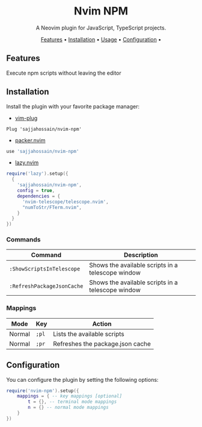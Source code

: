 <h1 align="center">Nvim NPM</h1>

<p align="center">A Neovim plugin for JavaScript, TypeScript projects.</p>

<p align="center">
  <a href="#features">Features</a> •
  <a href="#installation">Installation</a> •
  <a href="#usage">Usage</a> •
  <a href="#configuration">Configuration</a> •
</p>

## Features
 Execute npm scripts without leaving the editor 

## Installation

Install the plugin with your favorite package manager:

- [vim-plug](https://github.com/junegunn/vim-plug)

```vim
Plug 'sajjahossain/nvim-npm'
```

- [packer.nvim](https://github.com/wbthomason/packer.nvim)

```lua
use 'sajjahossain/nvim-npm'
```

- [lazy.nvim](https://github.com/folke/lazy.nvim)

```lua
require('lazy').setup({
  {
    'sajjahossain/nvim-npm',
    config = true,
    dependencies = {
      'nvim-telescope/telescope.nvim',
      "numToStr/FTerm.nvim",
    }
  }
})
```

### Commands

| Command | Description |
| --- | --- |
| `:ShowScriptsInTelescope` | Shows the available scripts in a telescope window |
| `:RefreshPackageJsonCache` | Shows the available scripts in a telescope window |

### Mappings

| Mode | Key | Action |
| --- | --- | --- |
| Normal | `;pl` | Lists the available scripts |
| Normal | `;pr` | Refreshes the package.json cache |

## Configuration

You can configure the plugin by setting the following options:

```lua
require('nvim-npm').setup({
    mappings = { -- key mappings [optional]
        t = {}, -- terminal mode mappings
        n = {} -- normal mode mappings
    }
})
```
